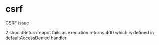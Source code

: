 # csrf
CSRF issue

2 shouldReturnTeapot fails as execution returns 400 which is defined in defaultAccessDenied handler
